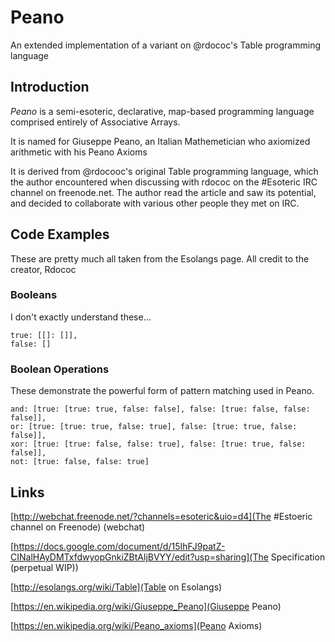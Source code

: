 # Peano
An extended implementation of a variant on @rdococ's Table programming language

## Introduction
*Peano* is a semi-esoteric, declarative, map-based programming language comprised entirely of Associative Arrays.

It is named for Giuseppe Peano, an Italian Mathemetician who axiomized arithmetic with his Peano Axioms

It is derived from @rdocooc's original Table programming language, which the author encountered when discussing with rdococ on the
#Esoteric IRC channel on freenode.net. The author read the article and saw its potential, and decided to collaborate with various
other people they met on IRC.

## Code Examples
These are pretty much all taken from the Esolangs page. All credit to the creator, Rdococ
### Booleans
I don't exactly understand these...
```
true: [[]: []],
false: []
```
### Boolean Operations
These demonstrate the powerful form of pattern matching used in Peano. 
```
and: [true: [true: true, false: false], false: [true: false, false: false]],
or: [true: [true: true, false: true], false: [true: true, false: false]],
xor: [true: [true: false, false: true], false: [true: true, false: false]],
not: [true: false, false: true]
```

## Links
[http://webchat.freenode.net/?channels=esoteric&uio=d4](The #Estoeric channel on Freenode) (webchat)

[https://docs.google.com/document/d/15IhFJ9patZ-CINalHAyDMTxfdwyopGnkiZBtAljBVYY/edit?usp=sharing](The Specification (perpetual WIP))

[http://esolangs.org/wiki/Table](Table on Esolangs)

[https://en.wikipedia.org/wiki/Giuseppe_Peano](Giuseppe Peano)

[https://en.wikipedia.org/wiki/Peano_axioms](Peano Axioms)
